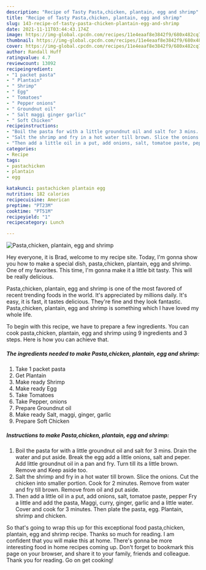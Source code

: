 ```yaml
---
description: "Recipe of Tasty Pasta,chicken, plantain, egg and shrimp"
title: "Recipe of Tasty Pasta,chicken, plantain, egg and shrimp"
slug: 143-recipe-of-tasty-pasta-chicken-plantain-egg-and-shrimp
date: 2021-11-11T03:44:43.174Z
image: https://img-global.cpcdn.com/recipes/11e4eaaf8e3842f9/680x482cq70/pastachicken-plantain-egg-and-shrimp-recipe-main-photo.jpg
thumbnail: https://img-global.cpcdn.com/recipes/11e4eaaf8e3842f9/680x482cq70/pastachicken-plantain-egg-and-shrimp-recipe-main-photo.jpg
cover: https://img-global.cpcdn.com/recipes/11e4eaaf8e3842f9/680x482cq70/pastachicken-plantain-egg-and-shrimp-recipe-main-photo.jpg
author: Randall Huff
ratingvalue: 4.7
reviewcount: 13092
recipeingredient:
- "1 packet pasta"
- " Plantain"
- " Shrimp"
- " Egg"
- " Tomatoes"
- " Pepper onions"
- " Groundnut oil"
- " Salt maggi ginger garlic"
- " Soft Chicken"
recipeinstructions:
- "Boil the pasta for with a little groundnut oil and salt for 3 mins. Drain the water and put aside. Break the egg add a little onions, salt and peper. Add little groundnut oil in a pan and fry. Turn till its a little brown. Remove and Keep aside too."
- "Salt the shrimp and fry in a hot water till brown. Slice the onions. Cut the chicken into smaller portion. Cook for 2 minutes. Remove from water and fry till brown. Remove from oil and put aside."
- "Then add a little oil in a put, add onions, salt, tomatoe paste, pepper Fry a little and add the pasta, Maggi, curry, ginger, garlic and a little water. Cover and cook for 3 minutes. Then plate the pasta, egg. Plantain, shrimp and chicken."
categories:
- Recipe
tags:
- pastachicken
- plantain
- egg

katakunci: pastachicken plantain egg 
nutrition: 182 calories
recipecuisine: American
preptime: "PT23M"
cooktime: "PT51M"
recipeyield: "1"
recipecategory: Lunch

---
```



![Pasta,chicken, plantain, egg and shrimp](https://img-global.cpcdn.com/recipes/11e4eaaf8e3842f9/680x482cq70/pastachicken-plantain-egg-and-shrimp-recipe-main-photo.jpg)

Hey everyone, it is Brad, welcome to my recipe site. Today, I'm gonna show you how to make a special dish, pasta,chicken, plantain, egg and shrimp. One of my favorites. This time, I'm gonna make it a little bit tasty. This will be really delicious.

Pasta,chicken, plantain, egg and shrimp is one of the most favored of recent trending foods in the world. It's appreciated by millions daily. It's easy, it is fast, it tastes delicious. They're fine and they look fantastic. Pasta,chicken, plantain, egg and shrimp is something which I have loved my whole life.




To begin with this recipe, we have to prepare a few ingredients. You can cook pasta,chicken, plantain, egg and shrimp using 9 ingredients and 3 steps. Here is how you can achieve that.

<!--inarticleads1-->

##### The ingredients needed to make Pasta,chicken, plantain, egg and shrimp:

1. Take 1 packet pasta
1. Get  Plantain
1. Make ready  Shrimp
1. Make ready  Egg
1. Take  Tomatoes
1. Take  Pepper, onions
1. Prepare  Groundnut oil
1. Make ready  Salt, maggi, ginger, garlic
1. Prepare  Soft Chicken




<!--inarticleads2-->

##### Instructions to make Pasta,chicken, plantain, egg and shrimp:

1. Boil the pasta for with a little groundnut oil and salt for 3 mins. Drain the water and put aside. Break the egg add a little onions, salt and peper. Add little groundnut oil in a pan and fry. Turn till its a little brown. Remove and Keep aside too.
1. Salt the shrimp and fry in a hot water till brown. Slice the onions. Cut the chicken into smaller portion. Cook for 2 minutes. Remove from water and fry till brown. Remove from oil and put aside.
1. Then add a little oil in a put, add onions, salt, tomatoe paste, pepper Fry a little and add the pasta, Maggi, curry, ginger, garlic and a little water. Cover and cook for 3 minutes. Then plate the pasta, egg. Plantain, shrimp and chicken.




So that's going to wrap this up for this exceptional food pasta,chicken, plantain, egg and shrimp recipe. Thanks so much for reading. I am confident that you will make this at home. There's gonna be more interesting food in home recipes coming up. Don't forget to bookmark this page on your browser, and share it to your family, friends and colleague. Thank you for reading. Go on get cooking!

